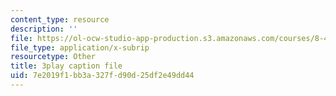 ```yaml
---
content_type: resource
description: ''
file: https://ol-ocw-studio-app-production.s3.amazonaws.com/courses/8-422-atomic-and-optical-physics-ii-spring-2013/7e2019f1bb3a327fd90d25df2e49dd44_Ef1eG33K_V0.srt
file_type: application/x-subrip
resourcetype: Other
title: 3play caption file
uid: 7e2019f1-bb3a-327f-d90d-25df2e49dd44
---
```

